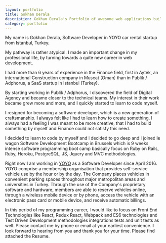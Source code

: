 ```yaml
---
layout: portfolio
title: Gokhan Derala
description: Gokhan Derala's Portfolio of awesome web applications built with Love, Lean, Agile, PHP and Rails MVC
category: portfolio
---
```


My name is Gokhan Derala, Software Developer in YOYO car rental startup from Istanbul, Turkey.

My pathway is rather atypical. I made an important change in my professional life, by turning towards a quite new career in web development.

I had more than 6 years of experience in the Finance field, first in Aytek, an international Construction company in Muscat (Oman) than in Publik / Adphorus, a SaaS startup in Istanbul (Turkey).

By starting working in Publik / Adphorus, I discovered the field of Digital Agency and became closer to the technical teams. My interest in their work became grew more and more, and I quickly started to learn to code myself.

I resigned for becoming a software developer, which is a new generation of craftsmanship. I always felt like I had to learn how to create something. I always had a feeling I was meant to be more creative, that I had to build something by myself and Finance could not satisfy this need. 

I decided to learn to code by myself and I decided to go deep and I joined le wagon Software Development Bootcamp in Brussels which is 9 weeks intense software programming boot camp basically focus on Ruby on Rails, Ruby, Heroku, PostgreSQL, JS, Jquery and MVC methodologies.

Right now I am working in [YOYO](https://driveyoyo.com) as a Software Developer since April 2016. YOYO comprise a membership organisation that provides self-service vehicle use by the hour or by the day. The Company places vehicles in convenient parking spaces throughout major metropolitan areas and universities in Turkey. Through the use of the Company's proprietary software and hardware, members are able to reserve vehicles online, through a wireless mobile device or by phone, access the vehicle with an electronic pass card or mobile device, and receive automatic billings.

In this period of my programming career, I would like to focus on Front End Technologies like React, Redux React, Webpack and ES6 technologies and Test Driven Development methodologies integrations tests and unit tests as well. 
Please contact me by phone or email at your earliest convenience. I look forward to hearing from you and thank you for your time. Please find attached the Resume.

